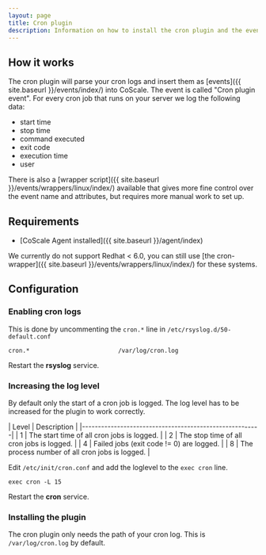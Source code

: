 ```yaml
---
layout: page
title: Cron plugin
description: Information on how to install the cron plugin and the events collected by the CoScale Cron plugin.
---
```


## How it works
The cron plugin will parse your cron logs and insert them as [events]({{ site.baseurl }}/events/index/) into CoScale.
The event is called "Cron plugin event". For every cron job that runs on your server we log the following data:

* start time
* stop time
* command executed
* exit code
* execution time
* user

There is also a [wrapper script]({{ site.baseurl }}/events/wrappers/linux/index/) available that gives more fine control over the event name and attributes, but requires more manual work to set up.

## Requirements
* [CoScale Agent installed]({{ site.baseurl }}/agent/index)

We currently do not support Redhat < 6.0, you can still use [the cron-wrapper]({{ site.baseurl }}/events/wrappers/linux/index/) for these systems.  

## Configuration

### Enabling cron logs
This is done by uncommenting the `cron.*` line in `/etc/rsyslog.d/50-default.conf`

	cron.*                         /var/log/cron.log

Restart the **rsyslog** service.

### Increasing the log level
By default only the start of a cron job is logged. The log level has to be increased for the plugin to work correctly.

| Level |                  Description                   |
|--------------------------------------------------------|
|   1   | The start time of all cron jobs is logged.     |
|   2   | The stop time of all cron  jobs is logged.     |
|   4   | Failed jobs (exit code != 0) are logged.       |
|   8   | The process number of all cron jobs is logged. |

Edit `/etc/init/cron.conf` and add the loglevel to the `exec cron` line.

	exec cron -L 15

Restart the **cron** service.

### Installing the plugin
The cron plugin only needs the path of your cron log. This is `/var/log/cron.log` by default.
